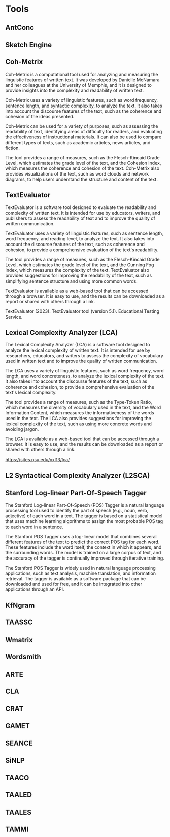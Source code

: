 # Tools

## AntConc

## Sketch Engine

## Coh-Metrix

Coh-Metrix is a computational tool used for analyzing and measuring the linguistic features of written text. It was developed by Danielle McNamara and her colleagues at the University of Memphis, and it is designed to provide insights into the complexity and readability of written text.

Coh-Metrix uses a variety of linguistic features, such as word frequency, sentence length, and syntactic complexity, to analyze the text. It also takes into account the discourse features of the text, such as the coherence and cohesion of the ideas presented.

Coh-Metrix can be used for a variety of purposes, such as assessing the readability of text, identifying areas of difficulty for readers, and evaluating the effectiveness of instructional materials. It can also be used to compare different types of texts, such as academic articles, news articles, and fiction.

The tool provides a range of measures, such as the Flesch-Kincaid Grade Level, which estimates the grade level of the text, and the Cohesion Index, which measures the coherence and cohesion of the text. Coh-Metrix also provides visualizations of the text, such as word clouds and network diagrams, to help users understand the structure and content of the text.

## TextEvaluator

TextEvaluator is a software tool designed to evaluate the readability and complexity of written text. It is intended for use by educators, writers, and publishers to assess the readability of text and to improve the quality of written communication.

TextEvaluator uses a variety of linguistic features, such as sentence length, word frequency, and reading level, to analyze the text. It also takes into account the discourse features of the text, such as coherence and cohesion, to provide a comprehensive evaluation of the text's readability.

The tool provides a range of measures, such as the Flesch-Kincaid Grade Level, which estimates the grade level of the text, and the Gunning Fog Index, which measures the complexity of the text. TextEvaluator also provides suggestions for improving the readability of the text, such as simplifying sentence structure and using more common words.

TextEvaluator is available as a web-based tool that can be accessed through a browser. It is easy to use, and the results can be downloaded as a report or shared with others through a link.

TextEvaluator (2023). TextEvaluator tool (version 5.1). Educational Testing Service.

## Lexical Complexity Analyzer (LCA)

The Lexical Complexity Analyzer (LCA) is a software tool designed to analyze the lexical complexity of written text. It is intended for use by researchers, educators, and writers to assess the complexity of vocabulary used in written text and to improve the quality of written communication.

The LCA uses a variety of linguistic features, such as word frequency, word length, and word concreteness, to analyze the lexical complexity of the text. It also takes into account the discourse features of the text, such as coherence and cohesion, to provide a comprehensive evaluation of the text's lexical complexity.

The tool provides a range of measures, such as the Type-Token Ratio, which measures the diversity of vocabulary used in the text, and the Word Information Content, which measures the informativeness of the words used in the text. The LCA also provides suggestions for improving the lexical complexity of the text, such as using more concrete words and avoiding jargon.

The LCA is available as a web-based tool that can be accessed through a browser. It is easy to use, and the results can be downloaded as a report or shared with others through a link.

https://sites.psu.edu/xxl13/lca/

## L2 Syntactical Complexity Analyzer (L2SCA)

## Stanford Log-linear Part-Of-Speech Tagger

The Stanford Log-linear Part-Of-Speech (POS) Tagger is a natural language processing tool used to identify the part of speech (e.g., noun, verb, adjective) of each word in a text. The tagger is based on a statistical model that uses machine learning algorithms to assign the most probable POS tag to each word in a sentence.

The Stanford POS Tagger uses a log-linear model that combines several different features of the text to predict the correct POS tag for each word. These features include the word itself, the context in which it appears, and the surrounding words. The model is trained on a large corpus of text, and the accuracy of the tagger is continually improved through iterative training.

The Stanford POS Tagger is widely used in natural language processing applications, such as text analysis, machine translation, and information retrieval. The tagger is available as a software package that can be downloaded and used for free, and it can be integrated into other applications through an API.

## KfNgram

## TAASSC

## Wmatrix

## Wordsmith

## ARTE

## CLA

## CRAT

## GAMET

## SEANCE

## SiNLP

## TAACO

## TAALED

## TAALES

## TAMMI
